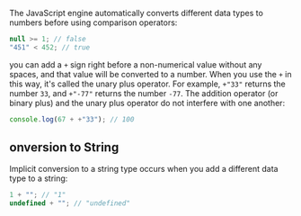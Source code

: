 The JavaScript engine automatically converts different data types to numbers before using comparison operators:

```js
null >= 1; // false
"451" < 452; // true
```

you can add a `+` sign right before a non-numerical value without any spaces, and that value will be converted to a number. When you use the `+` in this way, it's called the unary plus operator. For example, `+"33"` returns the number `33`, and `+"-77"` returns the number `-77`. The addition operator (or binary plus) and the unary plus operator do not interfere with one another:

```js
console.log(67 + +"33"); // 100
```

## onversion to String

Implicit conversion to a string type occurs when you add a different data type to a string:

```js
1 + ""; // "1"
undefined + ""; // "undefined"
```